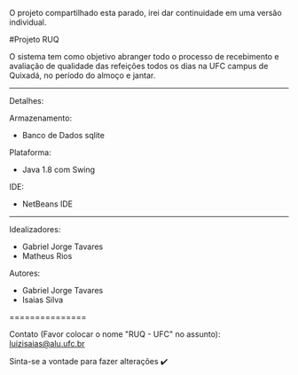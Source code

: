 
O projeto compartilhado esta parado, irei dar continuidade em uma versão individual.

#Projeto RUQ

O sistema tem como objetivo abranger todo o processo de recebimento e avaliação de qualidade das refeições todos os dias na UFC campus de Quixadá, no período do almoço e jantar.

---------------
Detalhes:

Armazenamento:
 - Banco de Dados sqlite

Plataforma:
 - Java 1.8 com Swing

IDE:
 - NetBeans IDE

 
---------------
Idealizadores:
 - Gabriel Jorge Tavares
 - Matheus Rios
 
 
Autores:
 - Gabriel Jorge Tavares
 - Isaias Silva

===============

Contato (Favor colocar o nome "RUQ - UFC" no assunto):
luizisaias@alu.ufc.br

Sinta-se a vontade para fazer alterações :heavy_check_mark:
